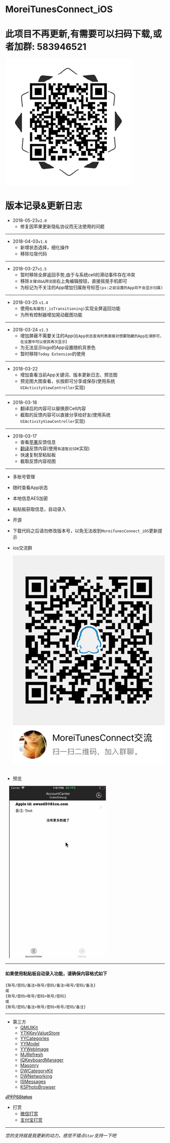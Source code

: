 # MoreiTunesConnect_iOS

# 此项目不再更新,有需要可以扫码下载,或者加群: 583946521
![](picture/下载.png)

# 版本记录&更新日志

- 2018-05-23```v2.0```
    - 修复因苹果更新隐私协议而无法使用的问题

---

- 2018-04-03```v1.6```
    - 新增状态选择，细化操作
    - 移除垃圾代码
    
---

- 2018-03-27```v1.5```
    - 暂时移除全屏返回手势,由于与系统cell的滑动事件存在冲突
    - 移除```关键词&&预览图```右上角编辑按钮，直接摇晃手机即可
    - 为标记为不关注的App增加归属账号标签```(ps:之前设置的App将不会显示归属)```

---

- 2018-03-25 ```v1.4```
    - 使用```私有属性(_isTransitioning)```实现全屏返回功能
    - 为所有控制器增加晃动截图功能

---
    
- 2018-03-24 ```v1.3```
    - 增加屏蔽不需要关注的App(```在App状态查询列表直接对想要隐藏的App左滑即可，在设置中可以使其再次显示```)
    - 为无法显示logo的App设置随机背景色
    - 暂时移除```Today Extension```的使用

---

- 2018-03-22
    - 增加查看当前App关键词、版本更新日志、预览图
    - 预览图大图查看，长按即可分享或保存(使用系统```UIActivityViewController```实现)

---

- 2018-03-18
    - 翻译后的内容可以替换原Cell内容
    - 截取的反馈内容可以直接分享给好友(使用系统```UIActivityViewController```实现)
    
---

- 2018-03-17
    - 查看[苹果](https://idmsa.apple.com/IDMSWebAuth/login?appIdKey=891bd3417a7776362562d2197f89480a8547b108fd934911bcbea0110d07f757&path=%2Faccount%2F&rv=1)反馈信息 
    - [翻译](http://ai.youdao.com)反馈内容(使用```有道智云SDK```实现)
    - 快速复制至粘贴板
    - 截取反馈内容视图
    
----

- 多账号管理
- 随时查看App状态
- 本地信息AES加密
- 粘贴板获取信息，自动录入
- 开源
- 下载代码之后请勿修改版本号，以免无法收到```MoreiTunesConnect_iOS```更新提示
- ios交流群

    ![群二维码](./Picture/群二维码.png)
    
- 预览

    ![预览](./Picture/预览图.gif)


---
#### 如果使用粘贴板自动录入功能，请确保内容格式如下
    {账号/密码/备注>账号/密码/备注>账号/密码/备注}
    或
    {账号/密码>账号/密码>账号/密码}
    或
    {账号/密码/备注>账号/密码>账号/密码/备注}

---

- 第三方
    - [QMUIKit](https://github.com/QMUI/QMUI_iOS)
    - [YTKKeyValueStore](https://github.com/yuantiku/YTKKeyValueStore)
    - [YYCategories](https://github.com/ibireme/YYCategories)
    - [YYModel](https://github.com/ibireme/YYModel)
    - [YYWebImage](https://github.com/ibireme/YYWebImage)
    - [MJRefresh](https://github.com/CoderMJLee/MJRefresh)
    - [IQKeyboardManager](https://github.com/hackiftekhar/IQKeyboardManager)
    - [Masonry](https://github.com/SnapKit/Masonry)
    - [DWCategoryKit](https://github.com/CoderDwang/DWCategoryKit)
    - [DWNetworking](https://github.com/CoderDwang/DWNetworking)
    - [ISMessages](https://github.com/ilyainyushin/ISMessages)
    - [KSPhotoBrowser](https://github.com/skx926/KSPhotoBrowser)

~~[JPFPSStatus](https://github.com/joggerplus/JPFPSStatus)~~

- 打赏
    - [微信打赏](./Picture/Pay/WeChat.JPG)
    - [支付宝打赏](./Picture/Pay/Ali.JPG)

---
*您的支持就是我更新的动力，感觉不错点```Star```支持一下吧*







